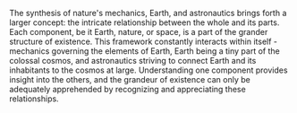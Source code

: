 
The synthesis of nature's mechanics, Earth, and astronautics brings forth a larger concept: the intricate relationship between the whole and its parts. Each component, be it Earth, nature, or space, is a part of the grander structure of existence. This framework constantly interacts within itself - mechanics governing the elements of Earth, Earth being a tiny part of the colossal cosmos, and astronautics striving to connect Earth and its inhabitants to the cosmos at large. Understanding one component provides insight into the others, and the grandeur of existence can only be adequately apprehended by recognizing and appreciating these relationships.